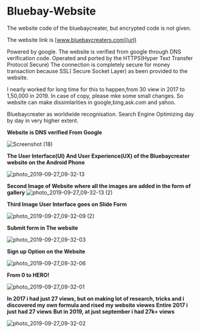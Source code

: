 # Bluebay-Website
The website code of the bluebaycreater, but encrypted code is not given.

The website link is [www.bluebaycreaters.com](url)

Powered by google. The website is verified from google through DNS verification code.
Operated and ported by the HTTPS(Hyper Text Transfer Protocol Secure)
The connection is completely secure for money transaction because SSL( Secure Socket Layer) as been provided to the website.

I nearly worked for long time for this to happen,from 30 view in 2017 to 1,50,000 in 2019.
In case of copy, please mke some small changes. So website can make dissimlarities in google,bing,ask.com and yahoo.


Bluebaycreater as worldwide recognisation.
Search Engine Optimizing day by day in very higher extent.

**Website is DNS verified From Google**

![Screenshot (18)](https://user-images.githubusercontent.com/39979024/66370745-db12a100-e9be-11e9-961a-16c8760ddbb4.png)

**The User Interface(UI) And User Experience(UX) of the Bluebaycreater website on the Android Phone**

![photo_2019-09-27_09-32-13](https://user-images.githubusercontent.com/39979024/65742142-893f6080-e10c-11e9-8c30-73e0fbee33ea.jpg)

**Second Image of Website where all the images are added in the form of gallery**
![photo_2019-09-27_09-32-13 (2)](https://user-images.githubusercontent.com/39979024/65742220-dd4a4500-e10c-11e9-9a83-417561edba14.jpg)


**Third Image User Interface goes on Slide Form**

![photo_2019-09-27_09-32-09 (2)](https://user-images.githubusercontent.com/39979024/65742244-023eb800-e10d-11e9-8578-18d4408d9af8.jpg)

**Submit form in The website**

![photo_2019-09-27_09-32-03](https://user-images.githubusercontent.com/39979024/65742263-14b8f180-e10d-11e9-8e42-1f6ecdcf6321.jpg)


**Sign up Option on the Website**

![photo_2019-09-27_09-32-06](https://user-images.githubusercontent.com/39979024/65742278-21d5e080-e10d-11e9-98a5-68a8d7904112.jpg)
















**From 0 to HERO!**


![photo_2019-09-27_09-32-01](https://user-images.githubusercontent.com/39979024/65817491-27bee500-e225-11e9-81f1-cdeb292dbed0.jpg)

**In 2017 i had just 27 views, but on making lot of research, tricks and i discovered my own formula and rised my website viewes**
**Entire 2017 i just had 27 views**
**But in 2019, at just september i had 27k+ views**

![photo_2019-09-27_09-32-02](https://user-images.githubusercontent.com/39979024/65817505-5b017400-e225-11e9-8996-780b7d8ba746.jpg)


